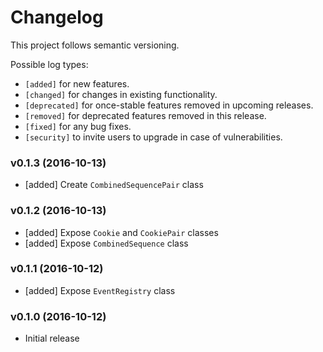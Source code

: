 # Changelog

This project follows semantic versioning.

Possible log types:

- `[added]` for new features.
- `[changed]` for changes in existing functionality.
- `[deprecated]` for once-stable features removed in upcoming releases.
- `[removed]` for deprecated features removed in this release.
- `[fixed]` for any bug fixes.
- `[security]` to invite users to upgrade in case of vulnerabilities.


### v0.1.3 (2016-10-13)

- [added] Create `CombinedSequencePair` class

### v0.1.2 (2016-10-13)

- [added] Expose `Cookie` and `CookiePair` classes
- [added] Expose `CombinedSequence` class

### v0.1.1 (2016-10-12)

- [added] Expose `EventRegistry` class

### v0.1.0 (2016-10-12)

- Initial release
